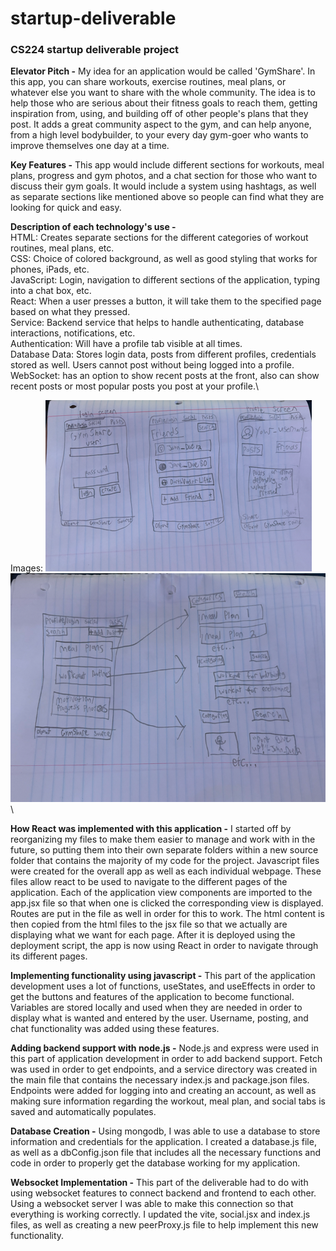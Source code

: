 # startup-deliverable
### CS224 startup deliverable project
**Elevator Pitch -** My idea for an application would be called 'GymShare'. In this app, you
can share workouts, exercise routines, meal plans, or whatever else you
want to share with the whole community. The idea is to help those who are
serious about their fitness goals to reach them, getting inspiration from, using,
and building off of other people's plans that they post. It adds a great
community aspect to the gym, and can help anyone, from a high level bodybuilder,
to your every day gym-goer who wants to improve themselves one day at a time.

**Key Features -** This app would include different sections for workouts, meal plans,
progress and gym photos, and a chat section for those who want to discuss their gym goals. It would include
a system using hashtags, as well as separate sections like mentioned above so people
can find what they are looking for quick and easy.

**Description of each technology's use -**\
HTML: Creates separate sections for the different categories of workout routines, meal plans, etc.\
CSS: Choice of colored background, as well as good styling that works for phones, iPads, etc.\
JavaScript: Login, navigation to different sections of the application, typing into a chat box, etc.\
React: When a user presses a button, it will take them to the specified page based on what they pressed.\
Service: Backend service that helps to handle authenticating, database interactions, notifications, etc.\
Authentication: Will have a profile tab visible at all times.\
Database Data: Stores login data, posts from different profiles, credentials stored as well. Users cannot post without being logged into a profile.\
WebSocket: has an option to show recent posts at the front, also can show recent posts or most popular posts you post at your profile.\

Images:
![Sketch 1](image1.png.png)\
![Sketch 2](image2.png.png)\

**How React was implemented with this application -** I started off by reorganizing my files to make them easier to manage and work with in the future, so putting them into their own separate folders within a new source folder that contains the majority of my code for the project. Javascript files were created for the overall app as well as each individual webpage. These files allow react to be used to navigate to the different pages of the application. Each of the application view components are imported to the app.jsx file so that when one is clicked the corresponding view is displayed. Routes are put in the file as well in order for this to work. The html content is then copied from the html files to the jsx file so that we actually are displaying what we want for each page. After it is deployed using the deployment script, the app is now using React in order to navigate through its different pages.

**Implementing functionality using javascript -** This part of the application development uses a lot of functions, useStates, and useEffects in order to get the buttons and features of the application to become functional. Variables are stored locally and used when they are needed in order to display what is wanted and entered by the user. Username, posting, and chat functionality was added using these features. 

**Adding backend support with node.js -** Node.js and express were used in this part of application development in order to add backend support. Fetch was used in order to get endpoints, and a service directory was created in the main file that contains the necessary index.js and package.json files. Endpoints were added for logging into and creating an account, as well as making sure information regarding the workout, meal plan, and social tabs is saved and automatically populates.

**Database Creation -** Using mongodb, I was able to use a database to store information and credentials for the application. I created a database.js file, as well as a dbConfig.json file that includes all the necessary functions and code in order to properly get the database working for my application.

**Websocket Implementation -** This part of the deliverable had to do with using websocket features to connect backend and frontend to each other. Using a websocket server I was able to make this connection so that everything is working correctly. I updated the vite, social.jsx and index.js files, as well as creating a new peerProxy.js file to help implement this new functionality.
